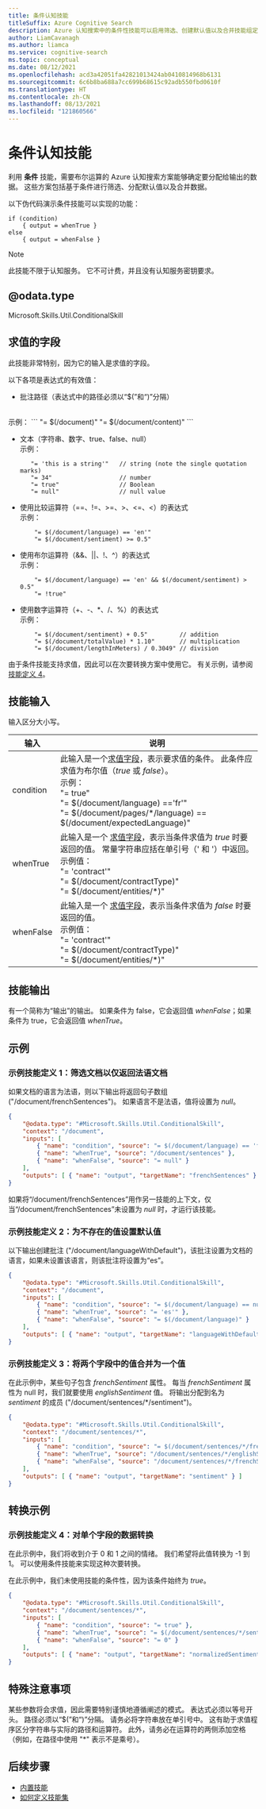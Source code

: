 ```yaml
---
title: 条件认知技能
titleSuffix: Azure Cognitive Search
description: Azure 认知搜索中的条件性技能可以启用筛选、创建默认值以及合并技能组定义中的值。
author: LiamCavanagh
ms.author: liamca
ms.service: cognitive-search
ms.topic: conceptual
ms.date: 08/12/2021
ms.openlocfilehash: acd3a42051fa42821013424ab0410814968b6131
ms.sourcegitcommit: 6c6b8ba688a7cc699b68615c92adb550fbd0610f
ms.translationtype: HT
ms.contentlocale: zh-CN
ms.lasthandoff: 08/13/2021
ms.locfileid: "121860566"
---
```

# <a name="conditional-cognitive-skill"></a>条件认知技能

利用 **条件** 技能，需要布尔运算的 Azure 认知搜索方案能够确定要分配给输出的数据。 这些方案包括基于条件进行筛选、分配默认值以及合并数据。

以下伪代码演示条件技能可以实现的功能：

```
if (condition) 
    { output = whenTrue } 
else 
    { output = whenFalse } 
```

> [!NOTE]
> 此技能不限于认知服务。 它不可计费，并且没有认知服务密钥要求。

## <a name="odatatype"></a>@odata.type  
Microsoft.Skills.Util.ConditionalSkill


## <a name="evaluated-fields"></a>求值的字段

此技能非常特别，因为它的输入是求值的字段。

以下各项是表达式的有效值：

-   批注路径（表达式中的路径必须以“$(”和“)”分隔）
 <br/>
    示例：
    ```
        "= $(/document)"
        "= $(/document/content)"
    ```

-  文本（字符串、数字、true、false、null） <br/>
    示例：
    ```
       "= 'this is a string'"   // string (note the single quotation marks)
       "= 34"                   // number
       "= true"                 // Boolean
       "= null"                 // null value
    ```

-  使用比较运算符（==、!=、>=、>、<=、<）的表达式 <br/>
    示例：
    ```
        "= $(/document/language) == 'en'"
        "= $(/document/sentiment) >= 0.5"
    ```

-   使用布尔运算符（&&、||、!、^）的表达式 <br/>
    示例：
    ```
        "= $(/document/language) == 'en' && $(/document/sentiment) > 0.5"
        "= !true"
    ```

-   使用数字运算符（+、-、\*、/、%）的表达式 <br/>
    示例： 
    ```
        "= $(/document/sentiment) + 0.5"         // addition
        "= $(/document/totalValue) * 1.10"       // multiplication
        "= $(/document/lengthInMeters) / 0.3049" // division
    ```

由于条件技能支持求值，因此可以在次要转换方案中使用它。 有关示例，请参阅[技能定义 4](#transformation-example)。

## <a name="skill-inputs"></a>技能输入
输入区分大小写。

| 输入   | 说明 |
|-------------|-------------|
| condition   | 此输入是一个[求值字段](#evaluated-fields)，表示要求值的条件。 此条件应求值为布尔值（*true* 或 *false*）。   <br/>  示例： <br/> "= true" <br/> "= $(/document/language) =='fr'" <br/> "= $(/document/pages/\*/language) == $(/document/expectedLanguage)" <br/> |
| whenTrue    | 此输入是一个 [求值字段](#evaluated-fields)，表示当条件求值为 *true* 时要返回的值。 常量字符串应括在单引号（' 和 '）中返回。 <br/>示例值： <br/> "= 'contract'"<br/>"= $(/document/contractType)" <br/> "= $(/document/entities/\*)" <br/> |
| whenFalse   | 此输入是一个 [求值字段](#evaluated-fields)，表示当条件求值为 *false* 时要返回的值。 <br/>示例值： <br/> "= 'contract'"<br/>"= $(/document/contractType)" <br/> "= $(/document/entities/\*)" <br/>

## <a name="skill-outputs"></a>技能输出
有一个简称为“输出”的输出。 如果条件为 false，它会返回值 *whenFalse*；如果条件为 true，它会返回值 *whenTrue*。

## <a name="examples"></a>示例

### <a name="sample-skill-definition-1-filter-documents-to-return-only-french-documents"></a>示例技能定义 1：筛选文档以仅返回法语文档

如果文档的语言为法语，则以下输出将返回句子数组 ("/document/frenchSentences")。 如果语言不是法语，值将设置为 *null*。

```json
{
    "@odata.type": "#Microsoft.Skills.Util.ConditionalSkill",
    "context": "/document",
    "inputs": [
        { "name": "condition", "source": "= $(/document/language) == 'fr'" },
        { "name": "whenTrue", "source": "/document/sentences" },
        { "name": "whenFalse", "source": "= null" }
    ],
    "outputs": [ { "name": "output", "targetName": "frenchSentences" } ]
}
```
如果将“/document/frenchSentences”用作另一技能的上下文，仅当“/document/frenchSentences”未设置为 *null* 时，才运行该技能。


### <a name="sample-skill-definition-2-set-a-default-value-for-a-value-that-doesnt-exist"></a>示例技能定义 2：为不存在的值设置默认值

以下输出创建批注 ("/document/languageWithDefault")，该批注设置为文档的语言，如果未设置该语言，则该批注将设置为“es”。

```json
{
    "@odata.type": "#Microsoft.Skills.Util.ConditionalSkill",
    "context": "/document",
    "inputs": [
        { "name": "condition", "source": "= $(/document/language) == null" },
        { "name": "whenTrue", "source": "= 'es'" },
        { "name": "whenFalse", "source": "= $(/document/language)" }
    ],
    "outputs": [ { "name": "output", "targetName": "languageWithDefault" } ]
}
```

### <a name="sample-skill-definition-3-merge-values-from-two-fields-into-one"></a>示例技能定义 3：将两个字段中的值合并为一个值

在此示例中，某些句子包含 *frenchSentiment* 属性。 每当 *frenchSentiment* 属性为 null 时，我们就要使用 *englishSentiment* 值。 将输出分配到名为 *sentiment* 的成员 ("/document/sentences/*/sentiment")。

```json
{
    "@odata.type": "#Microsoft.Skills.Util.ConditionalSkill",
    "context": "/document/sentences/*",
    "inputs": [
        { "name": "condition", "source": "= $(/document/sentences/*/frenchSentiment) == null" },
        { "name": "whenTrue", "source": "/document/sentences/*/englishSentiment" },
        { "name": "whenFalse", "source": "/document/sentences/*/frenchSentiment" }
    ],
    "outputs": [ { "name": "output", "targetName": "sentiment" } ]
}
```

## <a name="transformation-example"></a>转换示例
### <a name="sample-skill-definition-4-data-transformation-on-a-single-field"></a>示例技能定义 4：对单个字段的数据转换

在此示例中，我们将收到介于 0 和 1 之间的情绪。 我们希望将此值转换为 -1 到 1。 可以使用条件技能来实现这种次要转换。

在此示例中，我们未使用技能的条件性，因为该条件始终为 *true*。

```json
{
    "@odata.type": "#Microsoft.Skills.Util.ConditionalSkill",
    "context": "/document/sentences/*",
    "inputs": [
        { "name": "condition", "source": "= true" },
        { "name": "whenTrue", "source": "= $(/document/sentences/*/sentiment) * 2 - 1" },
        { "name": "whenFalse", "source": "= 0" }
    ],
    "outputs": [ { "name": "output", "targetName": "normalizedSentiment" } ]
}
```

## <a name="special-considerations"></a>特殊注意事项
某些参数将会求值，因此需要特别谨慎地遵循阐述的模式。 表达式必须以等号开头。 路径必须以“$(”和“)”分隔。 请务必将字符串放在单引号中。 这有助于求值程序区分字符串与实际的路径和运算符。 此外，请务必在运算符的两侧添加空格（例如，在路径中使用 "*" 表示不是乘号）。


## <a name="next-steps"></a>后续步骤

+ [内置技能](cognitive-search-predefined-skills.md)
+ [如何定义技能集](cognitive-search-defining-skillset.md)

